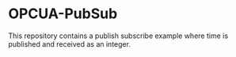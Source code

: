 # OPCUA-PubSub

This repository contains a publish subscribe example where time is published and received as an integer.
